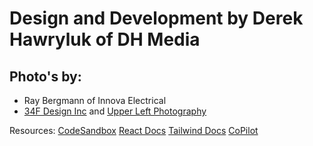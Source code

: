 # **Design and Development by Derek Hawryluk of DH Media**

## Photo's by:

- Ray Bergmann of Innova Electrical
- [34F Design Inc](https://34f.ca/) and [Upper Left Photography](https://www.upperleftphoto.com/)

Resources:
[CodeSandbox](https://codesandbox.io)
[React Docs](https://react.dev)
[Tailwind Docs](https://tailwindcss.com)
[CoPilot](https://copilot.microsoft.com)
